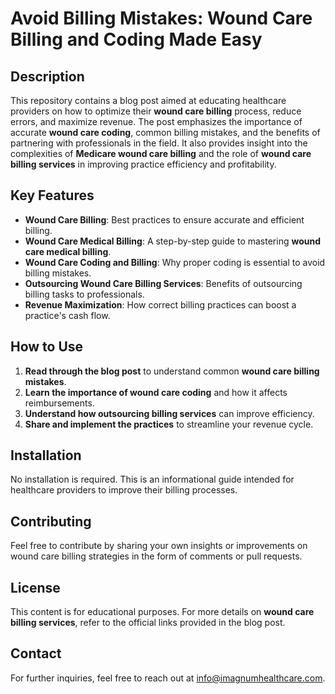 # Avoid Billing Mistakes: Wound Care Billing and Coding Made Easy

## Description
This repository contains a blog post aimed at educating healthcare providers on how to optimize their **wound care billing** process, reduce errors, and maximize revenue. The post emphasizes the importance of accurate **wound care coding**, common billing mistakes, and the benefits of partnering with professionals in the field. It also provides insight into the complexities of **Medicare wound care billing** and the role of **wound care billing services** in improving practice efficiency and profitability.

## Key Features
- **Wound Care Billing**: Best practices to ensure accurate and efficient billing.
- **Wound Care Medical Billing**: A step-by-step guide to mastering **wound care medical billing**.
- **Wound Care Coding and Billing**: Why proper coding is essential to avoid billing mistakes.
- **Outsourcing Wound Care Billing Services**: Benefits of outsourcing billing tasks to professionals.
- **Revenue Maximization**: How correct billing practices can boost a practice's cash flow.

## How to Use
1. **Read through the blog post** to understand common **wound care billing mistakes**.
2. **Learn the importance of wound care coding** and how it affects reimbursements.
3. **Understand how outsourcing billing services** can improve efficiency.
4. **Share and implement the practices** to streamline your revenue cycle.

## Installation
No installation is required. This is an informational guide intended for healthcare providers to improve their billing processes.

## Contributing
Feel free to contribute by sharing your own insights or improvements on wound care billing strategies in the form of comments or pull requests.

## License
This content is for educational purposes. For more details on **wound care billing services**, refer to the official links provided in the blog post.

## Contact
For further inquiries, feel free to reach out at [info@imagnumhealthcare.com](mailto:info@imagnumhealthcare.com).
